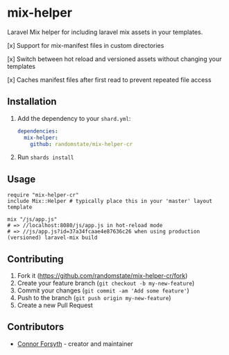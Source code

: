 # mix-helper

Laravel Mix helper for including laravel mix assets in your templates.

[x] Support for mix-manifest files in custom directories

[x] Switch between hot reload and versioned assets without changing your templates

[x] Caches manifest files after first read to prevent repeated file access

## Installation

1. Add the dependency to your `shard.yml`:

   ```yaml
   dependencies:
     mix-helper:
       github: randomstate/mix-helper-cr
   ```

2. Run `shards install`

## Usage

```crystal
require "mix-helper-cr"
include Mix::Helper # typically place this in your 'master' layout template

mix "/js/app.js" 
# => //localhost:8080/js/app.js in hot-reload mode
# => //js/app.js?id=37a34fcaae4e87636c26 when using production (versioned) laravel-mix build
```

## Contributing

1. Fork it (<https://github.com/randomstate/mix-helper-cr/fork>)
2. Create your feature branch (`git checkout -b my-new-feature`)
3. Commit your changes (`git commit -am 'Add some feature'`)
4. Push to the branch (`git push origin my-new-feature`)
5. Create a new Pull Request

## Contributors

- [Connor Forsyth](https://github.com/cimrie) - creator and maintainer
